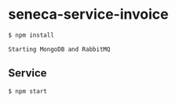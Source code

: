 # seneca-service-invoice

```sh
$ npm install
```

`Starting MongoDB and RabbitMQ`

## Service

```sh
$ npm start
```